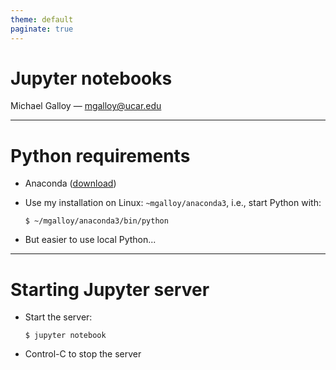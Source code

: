 ```yaml
---
theme: default
paginate: true
---
```


# Jupyter notebooks

Michael Galloy — mgalloy@ucar.edu

---

# Python requirements

- Anaconda ([download])
- Use my installation on Linux: `~mgalloy/anaconda3`, i.e., start Python with:

  ```
  $ ~/mgalloy/anaconda3/bin/python
  ```

- But easier to use local Python...

[download]: https://www.anaconda.com/download "Free download | Anaconda"

<!-- this is a presenter note -->

---

# Starting Jupyter server

- Start the server:

  ```
  $ jupyter notebook
  ```

- Control-C to stop the server
